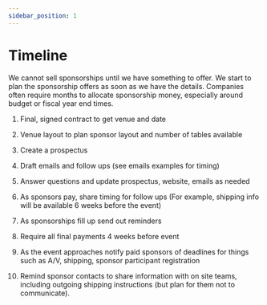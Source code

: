 ```yaml
---
sidebar_position: 1
---
```


# Timeline

We cannot sell sponsorships until we have something to offer. We start to plan the sponsorship offers as soon as we have the details. Companies often require months to allocate sponsorship money, especially around budget or fiscal year end times.

1. Final, signed contract to get venue and date

2. Venue layout to plan sponsor layout and number of tables available

3. Create a prospectus

4. Draft emails and follow ups (see emails examples for timing)

5. Answer questions and update prospectus, website, emails as needed

6. As sponsors pay, share timing for follow ups (For example, shipping info will be available 6 weeks before the event)

7. As sponsorships fill up send out reminders

8. Require all final payments 4 weeks before event

9. As the event approaches notify paid sponsors of deadlines for things such as A/V, shipping, sponsor participant registration

10. Remind sponsor contacts to share information with on site teams, including outgoing shipping instructions (but plan for them not to communicate).
